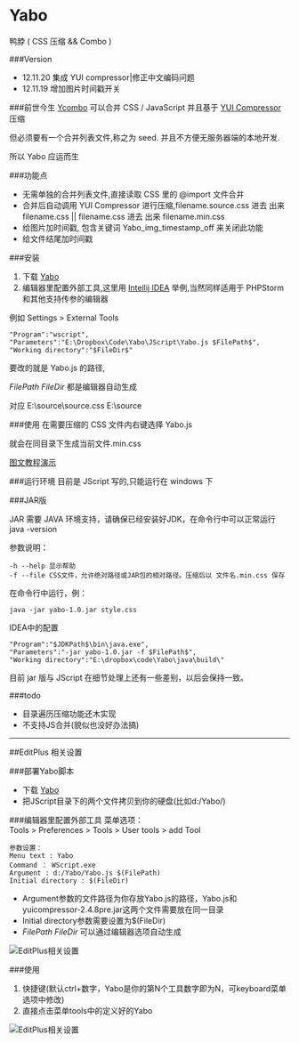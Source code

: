 Yabo
====

鸭脖 ( CSS 压缩 &amp;&amp; Combo )

###Version
* 12.11.20 集成 YUI compressor|修正中文编码问题
* 12.11.19 增加图片时间戳开关

###前世今生
[Ycombo](https://github.com/nqdeng/YCombo) 可以合并 CSS / JavaScript 并且基于 [YUI Compressor](https://github.com/yui/yuicompressor) 压缩

但必须要有一个合并列表文件,称之为 seed. 并且不方便无服务器端的本地开发.

所以 Yabo 应运而生

###功能点
* 无需单独的合并列表文件,直接读取 CSS 里的 @import 文件合并
* 合并后自动调用 YUI Compressor 进行压缩,filename.source.css 进去 出来 filename.css || filename.css 进去 出来 filename.min.css
* 给图片加时间戳, 包含关键词 Yabo_img_timestamp_off 来关闭此功能
* 给文件结尾加时间戳


###安装
1. 下载 [Yabo](https://github.com/damao/Yabo/downloads)
2. 编辑器里配置外部工具,这里用 [Intellij IDEA](https://github.com/damao/Intellij-IDEA-F2E) 举例,当然同样适用于 PHPStorm 和其他支持传参的编辑器

例如
	Settings > External Tools

	"Program":"wscript",
	"Parameters":"E:\Dropbox\Code\Yabo\JScript\Yabo.js $FilePath$",
	"Working directory":"$FileDir$"

要改的就是 Yabo.js 的路径,

$FilePath$ $FileDir$ 都是编辑器自动生成

对应 E:\source\source.css E:\source

###使用
在需要压缩的 CSS 文件内右键选择 Yabo.js

就会在同目录下生成当前文件.min.css

[图文教程演示](http://ooxx.me/yabo.orz)

###运行环境
目前是 JScript 写的,只能运行在 windows 下


###JAR版

JAR 需要 JAVA 环境支持，请确保已经安装好JDK，在命令行中可以正常运行  java -version

参数说明：

    -h --help 显示帮助
    -f --file CSS文件，允许绝对路径或JAR包的相对路径。压缩后以 文件名.min.css 保存

在命令行中运行，例：

    java -jar yabo-1.0.jar style.css

IDEA中的配置

    "Program":"$JDKPath$\bin\java.exe",
    "Parameters":"-jar yabo-1.0.jar -f $FilePath$",
    "Working directory":"E:\dropbox\code\Yabo\java\build\"

目前 jar 版与 JScript 在细节处理上还有一些差别，以后会保持一致。

###todo
* 目录遍历压缩功能还木实现
* 不支持JS合并(貌似也没好办法搞)


* * *
##EditPlus 相关设置

###部署Yabo脚本
 + 下载 [Yabo](https://github.com/damao/Yabo/downloads)
 + 把JScript目录下的两个文件拷贝到你的硬盘(比如d:/Yabo/)  


###编辑器里配置外部工具
    菜单选项：  
    Tools > Preferences > Tools > User tools > add Tool

    参数设置：  
    Menu text : Yabo  
    Command ： WScript.exe  
    Argument : d:/Yabo/Yabo.js $(FilePath)  
    Initial directory : $(FileDir)  
  
* Argument参数的文件路径为你存放Yabo.js的路径，Yabo.js和yuicompressor-2.4.8pre.jar这两个文件需要放在同一目录  
* Initial directory参数需要设置为$(FileDir)  
* $FilePath$ $FileDir$ 可以通过编辑器选项自动生成  

![EditPlus相关设置](http://seektan.github.com/img/yabo-editplus.png)


###使用
1. 快捷键(默认ctrl+数字，Yabo是你的第N个工具数字即为N，可keyboard菜单选项中修改)
2. 直接点击菜单tools中的定义好的Yabo

![EditPlus相关设置](http://seektan.github.com/img/yabo-editplus-go.png)